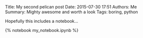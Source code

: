 Title: My second pelican post
Date: 2015-07-30 17:51
Authors: Me
Summary: Mighty awesome and worth a look
Tags: boring, python

Hopefully this includes a notebook...

{% notebook my_notebook.ipynb %}

